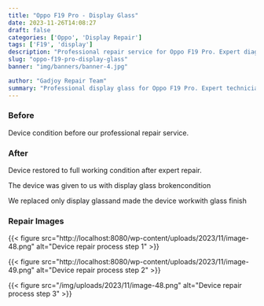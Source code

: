 ```yaml
---
title: "Oppo F19 Pro - Display Glass"
date: 2023-11-26T14:08:27
draft: false
categories: ['Oppo', 'Display Repair']
tags: ['F19', 'display']
description: "Professional repair service for Oppo F19 Pro. Expert diagnosis and quality repairs in Bangalore."
slug: "oppo-f19-pro-display-glass"
banner: "img/banners/banner-4.jpg"

author: "Gadjoy Repair Team"
summary: "Professional display glass for Oppo F19 Pro. Expert technicians, quality parts, warranty included."
---
```


### Before

Device condition before our professional repair service.

### After

Device restored to full working condition after expert repair.

The device was given to us with display glass brokencondition

We replaced only display glassand made the device workwith glass finish

### Repair Images

{{< figure src="http://localhost:8080/wp-content/uploads/2023/11/image-48.png" alt="Device repair process step 1" >}}

{{< figure src="http://localhost:8080/wp-content/uploads/2023/11/image-49.png" alt="Device repair process step 2" >}}

{{< figure src="/img/uploads/2023/11/image-48.png" alt="Device repair process step 3" >}}

